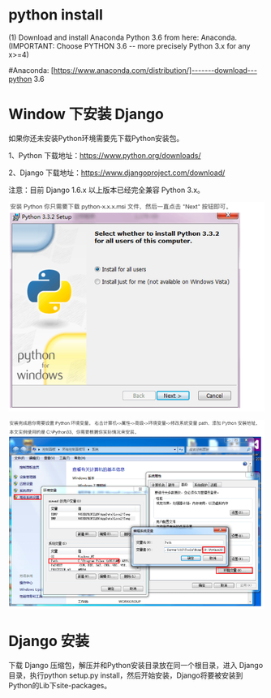 # python install
(1) Download and install Anaconda Python 3.6 from here: Anaconda. (IMPORTANT: Choose PYTHON 3.6 -- more precisely Python 3.x for any x>=4)

 #Anaconda:  [https://www.anaconda.com/distribution/]-------download---python 3.6
 
 
# Window 下安装 Django
如果你还未安装Python环境需要先下载Python安装包。

1、Python 下载地址：https://www.python.org/downloads/

2、Django 下载地址：https://www.djangoproject.com/download/

注意：目前 Django 1.6.x 以上版本已经完全兼容 Python 3.x。

![](https://github.com/linbearababy/phthon-deep-/blob/master/catagory/Python%20digino/pictures/%E5%B1%8F%E5%B9%95%E5%BF%AB%E7%85%A7%202019-05-26%2017.39.22.png)

![](https://github.com/linbearababy/phthon-deep-/blob/master/catagory/Python%20digino/pictures/%E5%B1%8F%E5%B9%95%E5%BF%AB%E7%85%A7%202019-05-26%2017.39.31.png)



# Django 安装
下载 Django 压缩包，解压并和Python安装目录放在同一个根目录，进入 Django 目录，执行python setup.py install，然后开始安装，Django将要被安装到Python的Lib下site-packages。

